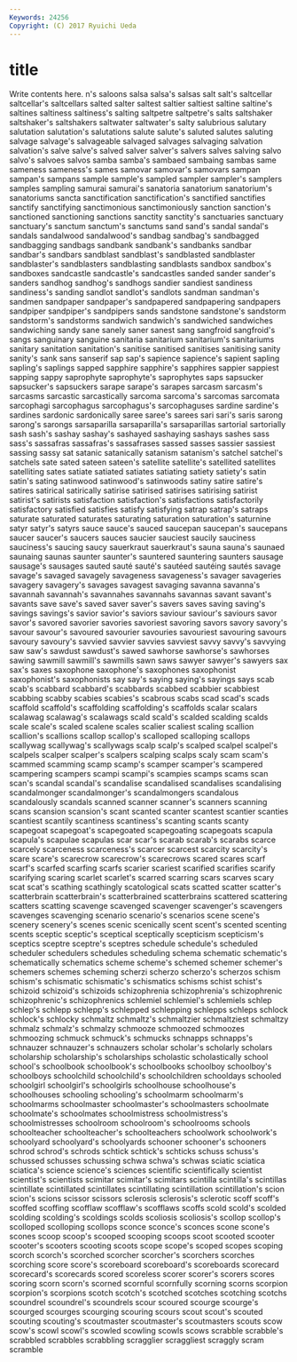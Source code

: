 ```yaml
---
Keywords: 24256 
Copyright: (C) 2017 Ryuichi Ueda
---
```


# title

Write contents here.
n's saloons salsa salsa's salsas salt
salt's saltcellar saltcellar's saltcellars salted salter saltest saltier saltiest saltine
saltine's saltines saltiness saltiness's salting saltpetre saltpetre's salts saltshaker saltshaker's
saltshakers saltwater saltwater's salty salubrious salutary salutation salutation's salutations salute
salute's saluted salutes saluting salvage salvage's salvageable salvaged salvages salvaging
salvation salvation's salve salve's salved salver salver's salvers salves salving
salvo salvo's salvoes salvos samba samba's sambaed sambaing sambas same
sameness sameness's sames samovar samovar's samovars sampan sampan's sampans sample
sample's sampled sampler sampler's samplers samples sampling samurai samurai's sanatoria
sanatorium sanatorium's sanatoriums sancta sanctification sanctification's sanctified sanctifies sanctify sanctifying
sanctimonious sanctimoniously sanction sanction's sanctioned sanctioning sanctions sanctity sanctity's sanctuaries
sanctuary sanctuary's sanctum sanctum's sanctums sand sand's sandal sandal's sandals
sandalwood sandalwood's sandbag sandbag's sandbagged sandbagging sandbags sandbank sandbank's sandbanks
sandbar sandbar's sandbars sandblast sandblast's sandblasted sandblaster sandblaster's sandblasters sandblasting
sandblasts sandbox sandbox's sandboxes sandcastle sandcastle's sandcastles sanded sander sander's
sanders sandhog sandhog's sandhogs sandier sandiest sandiness sandiness's sanding sandlot
sandlot's sandlots sandman sandman's sandmen sandpaper sandpaper's sandpapered sandpapering sandpapers
sandpiper sandpiper's sandpipers sands sandstone sandstone's sandstorm sandstorm's sandstorms sandwich
sandwich's sandwiched sandwiches sandwiching sandy sane sanely saner sanest sang
sangfroid sangfroid's sangs sanguinary sanguine sanitaria sanitarium sanitarium's sanitariums sanitary
sanitation sanitation's sanitise sanitised sanitises sanitising sanity sanity's sank sans
sanserif sap sap's sapience sapience's sapient sapling sapling's saplings sapped
sapphire sapphire's sapphires sappier sappiest sapping sappy saprophyte saprophyte's saprophytes
saps sapsucker sapsucker's sapsuckers sarape sarape's sarapes sarcasm sarcasm's sarcasms
sarcastic sarcastically sarcoma sarcoma's sarcomas sarcomata sarcophagi sarcophagus sarcophagus's sarcophaguses
sardine sardine's sardines sardonic sardonically saree saree's sarees sari sari's
saris sarong sarong's sarongs sarsaparilla sarsaparilla's sarsaparillas sartorial sartorially sash
sash's sashay sashay's sashayed sashaying sashays sashes sass sass's sassafras
sassafras's sassafrases sassed sasses sassier sassiest sassing sassy sat satanic
satanically satanism satanism's satchel satchel's satchels sate sated sateen sateen's
satellite satellite's satellited satellites satelliting sates satiate satiated satiates satiating
satiety satiety's satin satin's sating satinwood satinwood's satinwoods satiny satire
satire's satires satirical satirically satirise satirised satirises satirising satirist satirist's
satirists satisfaction satisfaction's satisfactions satisfactorily satisfactory satisfied satisfies satisfy satisfying
satrap satrap's satraps saturate saturated saturates saturating saturation saturation's saturnine
satyr satyr's satyrs sauce sauce's sauced saucepan saucepan's saucepans saucer
saucer's saucers sauces saucier sauciest saucily sauciness sauciness's saucing saucy
sauerkraut sauerkraut's sauna sauna's saunaed saunaing saunas saunter saunter's sauntered
sauntering saunters sausage sausage's sausages sauted sauté sauté's sautéed sautéing
sautés savage savage's savaged savagely savageness savageness's savager savageries savagery
savagery's savages savagest savaging savanna savanna's savannah savannah's savannahes savannahs
savannas savant savant's savants save save's saved saver saver's savers
saves saving saving's savings savings's savior savior's saviors saviour saviour's
saviours savor savor's savored savorier savories savoriest savoring savors savory
savory's savour savour's savoured savourier savouries savouriest savouring savours savoury
savoury's savvied savvier savvies savviest savvy savvy's savvying saw saw's
sawdust sawdust's sawed sawhorse sawhorse's sawhorses sawing sawmill sawmill's sawmills
sawn saws sawyer sawyer's sawyers sax sax's saxes saxophone saxophone's
saxophones saxophonist saxophonist's saxophonists say say's saying saying's sayings says
scab scab's scabbard scabbard's scabbards scabbed scabbier scabbiest scabbing scabby
scabies scabies's scabrous scabs scad scad's scads scaffold scaffold's scaffolding
scaffolding's scaffolds scalar scalars scalawag scalawag's scalawags scald scald's scalded
scalding scalds scale scale's scaled scalene scales scalier scaliest scaling
scallion scallion's scallions scallop scallop's scalloped scalloping scallops scallywag scallywag's
scallywags scalp scalp's scalped scalpel scalpel's scalpels scalper scalper's scalpers
scalping scalps scaly scam scam's scammed scamming scamp scamp's scamper
scamper's scampered scampering scampers scampi scampi's scampies scamps scams scan
scan's scandal scandal's scandalise scandalised scandalises scandalising scandalmonger scandalmonger's scandalmongers
scandalous scandalously scandals scanned scanner scanner's scanners scanning scans scansion
scansion's scant scanted scanter scantest scantier scanties scantiest scantily scantiness
scantiness's scanting scants scanty scapegoat scapegoat's scapegoated scapegoating scapegoats scapula
scapula's scapulae scapulas scar scar's scarab scarab's scarabs scarce scarcely
scarceness scarceness's scarcer scarcest scarcity scarcity's scare scare's scarecrow scarecrow's
scarecrows scared scares scarf scarf's scarfed scarfing scarfs scarier scariest
scarified scarifies scarify scarifying scaring scarlet scarlet's scarred scarring scars
scarves scary scat scat's scathing scathingly scatological scats scatted scatter
scatter's scatterbrain scatterbrain's scatterbrained scatterbrains scattered scattering scatters scatting scavenge
scavenged scavenger scavenger's scavengers scavenges scavenging scenario scenario's scenarios scene
scene's scenery scenery's scenes scenic scenically scent scent's scented scenting
scents sceptic sceptic's sceptical sceptically scepticism scepticism's sceptics sceptre sceptre's
sceptres schedule schedule's scheduled scheduler schedulers schedules scheduling schema schematic
schematic's schematically schematics scheme scheme's schemed schemer schemer's schemers schemes
scheming scherzi scherzo scherzo's scherzos schism schism's schismatic schismatic's schismatics
schisms schist schist's schizoid schizoid's schizoids schizophrenia schizophrenia's schizophrenic schizophrenic's
schizophrenics schlemiel schlemiel's schlemiels schlep schlep's schlepp schlepp's schlepped schlepping
schlepps schleps schlock schlock's schlocky schmaltz schmaltz's schmaltzier schmaltziest schmaltzy
schmalz schmalz's schmalzy schmooze schmoozed schmoozes schmoozing schmuck schmuck's schmucks
schnapps schnapps's schnauzer schnauzer's schnauzers scholar scholar's scholarly scholars scholarship
scholarship's scholarships scholastic scholastically school school's schoolbook schoolbook's schoolbooks schoolboy
schoolboy's schoolboys schoolchild schoolchild's schoolchildren schooldays schooled schoolgirl schoolgirl's schoolgirls
schoolhouse schoolhouse's schoolhouses schooling schooling's schoolmarm schoolmarm's schoolmarms schoolmaster schoolmaster's
schoolmasters schoolmate schoolmate's schoolmates schoolmistress schoolmistress's schoolmistresses schoolroom schoolroom's schoolrooms
schools schoolteacher schoolteacher's schoolteachers schoolwork schoolwork's schoolyard schoolyard's schoolyards schooner
schooner's schooners schrod schrod's schrods schtick schtick's schticks schuss schuss's
schussed schusses schussing schwa schwa's schwas sciatic sciatica sciatica's science
science's sciences scientific scientifically scientist scientist's scientists scimitar scimitar's scimitars
scintilla scintilla's scintillas scintillate scintillated scintillates scintillating scintillation scintillation's scion
scion's scions scissor scissors sclerosis sclerosis's sclerotic scoff scoff's scoffed
scoffing scofflaw scofflaw's scofflaws scoffs scold scold's scolded scolding scolding's
scoldings scolds scoliosis scoliosis's scollop scollop's scolloped scolloping scollops sconce
sconce's sconces scone scone's scones scoop scoop's scooped scooping scoops
scoot scooted scooter scooter's scooters scooting scoots scope scope's scoped
scopes scoping scorch scorch's scorched scorcher scorcher's scorchers scorches scorching
score score's scoreboard scoreboard's scoreboards scorecard scorecard's scorecards scored scoreless
scorer scorer's scorers scores scoring scorn scorn's scorned scornful scornfully
scorning scorns scorpion scorpion's scorpions scotch scotch's scotched scotches scotching
scotchs scoundrel scoundrel's scoundrels scour scoured scourge scourge's scourged scourges
scourging scouring scours scout scout's scouted scouting scouting's scoutmaster scoutmaster's
scoutmasters scouts scow scow's scowl scowl's scowled scowling scowls scows
scrabble scrabble's scrabbled scrabbles scrabbling scragglier scraggliest scraggly scram scramble
